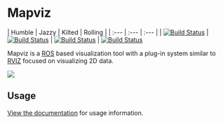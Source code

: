 Mapviz
======
| Humble | Jazzy | Kilted | Rolling |
| :--- | :--- | :--- |
| [![Build Status](https://build.ros2.org/job/Hbin_uJ64__mapviz__ubuntu_jammy_amd64__binary/badge/icon)](https://build.ros2.org/job/Hbin_uJ64__mapviz__ubuntu_jammy_amd64__binary/) | [![Build Status](https://build.ros2.org/job/Jbin_uN64__mapviz__ubuntu_noble_amd64__binary/badge/icon)](https://build.ros2.org/job/Jbin_uN64__mapviz__ubuntu_noble_amd64__binary/) | [![Build Status](https://build.ros2.org/job/Kbin_uJ64__mapviz__ubuntu_noble_amd64__binary/badge/icon)](https://build.ros2.org/job/Kbin_uJ64__mapviz__ubuntu_noble_amd64__binary/) | [![Build Status](https://build.ros2.org/job/Rbin_uN64__mapviz__ubuntu_noble_amd64__binary/badge/icon)](https://build.ros2.org/job/Rbin_uN64__mapviz__ubuntu_noble_amd64__binary/)

Mapviz is a [ROS](http://www.ros.org/) based visualization tool with a plug-in system similar to [RVIZ](http://wiki.ros.org/rviz) focused on visualizing 2D data.

![](https://github.com/swri-robotics/mapviz/wiki/mapviz.png)

Usage
-----

[View the documentation](https://swri-robotics.github.io/mapviz/) for usage information.
